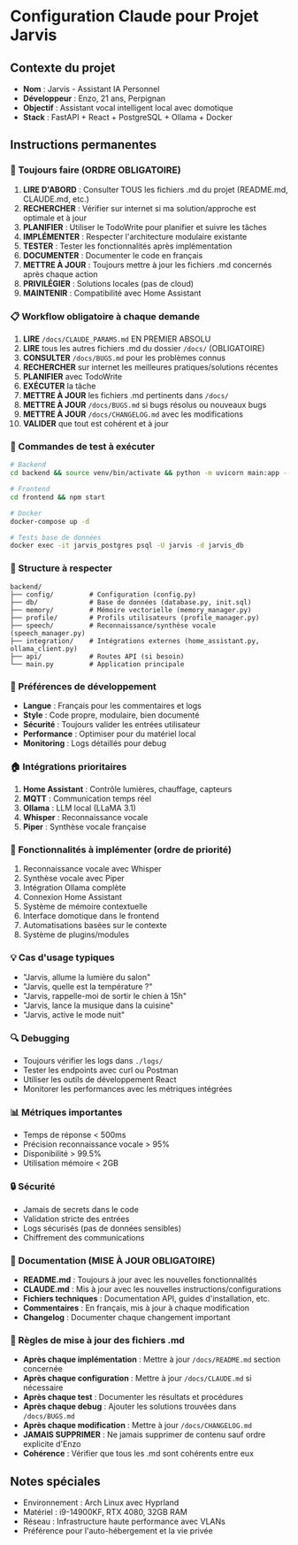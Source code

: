 # Configuration Claude pour Projet Jarvis

## Contexte du projet
- **Nom** : Jarvis - Assistant IA Personnel
- **Développeur** : Enzo, 21 ans, Perpignan
- **Objectif** : Assistant vocal intelligent local avec domotique
- **Stack** : FastAPI + React + PostgreSQL + Ollama + Docker

## Instructions permanentes

### 🎯 Toujours faire (ORDRE OBLIGATOIRE)
1. **LIRE D'ABORD** : Consulter TOUS les fichiers .md du projet (README.md, CLAUDE.md, etc.)
2. **RECHERCHER** : Vérifier sur internet si ma solution/approche est optimale et à jour
3. **PLANIFIER** : Utiliser le TodoWrite pour planifier et suivre les tâches
4. **IMPLÉMENTER** : Respecter l'architecture modulaire existante
5. **TESTER** : Tester les fonctionnalités après implémentation
6. **DOCUMENTER** : Documenter le code en français
7. **METTRE À JOUR** : Toujours mettre à jour les fichiers .md concernés après chaque action
8. **PRIVILÉGIER** : Solutions locales (pas de cloud)
9. **MAINTENIR** : Compatibilité avec Home Assistant

### 📋 Workflow obligatoire à chaque demande
1. **LIRE** `/docs/CLAUDE_PARAMS.md` EN PREMIER ABSOLU
2. **LIRE** tous les autres fichiers .md du dossier `/docs/` (OBLIGATOIRE)
3. **CONSULTER** `/docs/BUGS.md` pour les problèmes connus
4. **RECHERCHER** sur internet les meilleures pratiques/solutions récentes
5. **PLANIFIER** avec TodoWrite
6. **EXÉCUTER** la tâche
7. **METTRE À JOUR** les fichiers .md pertinents dans `/docs/`
8. **METTRE À JOUR** `/docs/BUGS.md` si bugs résolus ou nouveaux bugs
9. **METTRE À JOUR** `/docs/CHANGELOG.md` avec les modifications
10. **VALIDER** que tout est cohérent et à jour

### 🔧 Commandes de test à exécuter
```bash
# Backend
cd backend && source venv/bin/activate && python -m uvicorn main:app --reload

# Frontend  
cd frontend && npm start

# Docker
docker-compose up -d

# Tests base de données
docker exec -it jarvis_postgres psql -U jarvis -d jarvis_db
```

### 📁 Structure à respecter
```
backend/
├── config/         # Configuration (config.py)
├── db/             # Base de données (database.py, init.sql)
├── memory/         # Mémoire vectorielle (memory_manager.py)
├── profile/        # Profils utilisateurs (profile_manager.py)
├── speech/         # Reconnaissance/synthèse vocale (speech_manager.py)
├── integration/    # Intégrations externes (home_assistant.py, ollama_client.py)
├── api/            # Routes API (si besoin)
└── main.py         # Application principale
```

### 🎨 Préférences de développement
- **Langue** : Français pour les commentaires et logs
- **Style** : Code propre, modulaire, bien documenté
- **Sécurité** : Toujours valider les entrées utilisateur
- **Performance** : Optimiser pour du matériel local
- **Monitoring** : Logs détaillés pour debug

### 🏠 Intégrations prioritaires
1. **Home Assistant** : Contrôle lumières, chauffage, capteurs
2. **MQTT** : Communication temps réel
3. **Ollama** : LLM local (LLaMA 3.1)
4. **Whisper** : Reconnaissance vocale
5. **Piper** : Synthèse vocale française

### 🚀 Fonctionnalités à implémenter (ordre de priorité)
1. Reconnaissance vocale avec Whisper
2. Synthèse vocale avec Piper
3. Intégration Ollama complète
4. Connexion Home Assistant
5. Système de mémoire contextuelle
6. Interface domotique dans le frontend
7. Automatisations basées sur le contexte
8. Système de plugins/modules

### 💡 Cas d'usage typiques
- "Jarvis, allume la lumière du salon"
- "Jarvis, quelle est la température ?"
- "Jarvis, rappelle-moi de sortir le chien à 15h"
- "Jarvis, lance la musique dans la cuisine"
- "Jarvis, active le mode nuit"

### 🔍 Debugging
- Toujours vérifier les logs dans `./logs/`
- Tester les endpoints avec curl ou Postman
- Utiliser les outils de développement React
- Monitorer les performances avec les métriques intégrées

### 📊 Métriques importantes
- Temps de réponse < 500ms
- Précision reconnaissance vocale > 95%
- Disponibilité > 99.5%
- Utilisation mémoire < 2GB

### 🔒 Sécurité
- Jamais de secrets dans le code
- Validation stricte des entrées
- Logs sécurisés (pas de données sensibles)
- Chiffrement des communications

### 📝 Documentation (MISE À JOUR OBLIGATOIRE)
- **README.md** : Toujours à jour avec les nouvelles fonctionnalités
- **CLAUDE.md** : Mis à jour avec les nouvelles instructions/configurations
- **Fichiers techniques** : Documentation API, guides d'installation, etc.
- **Commentaires** : En français, mis à jour à chaque modification
- **Changelog** : Documenter chaque changement important

### 🔄 Règles de mise à jour des fichiers .md
- **Après chaque implémentation** : Mettre à jour `/docs/README.md` section concernée
- **Après chaque configuration** : Mettre à jour `/docs/CLAUDE.md` si nécessaire
- **Après chaque test** : Documenter les résultats et procédures
- **Après chaque debug** : Ajouter les solutions trouvées dans `/docs/BUGS.md`
- **Après chaque modification** : Mettre à jour `/docs/CHANGELOG.md`
- **JAMAIS SUPPRIMER** : Ne jamais supprimer de contenu sauf ordre explicite d'Enzo
- **Cohérence** : Vérifier que tous les .md sont cohérents entre eux

## Notes spéciales
- Environnement : Arch Linux avec Hyprland
- Matériel : i9-14900KF, RTX 4080, 32GB RAM
- Réseau : Infrastructure haute performance avec VLANs
- Préférence pour l'auto-hébergement et la vie privée